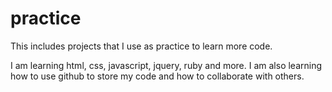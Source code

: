 practice
========

This includes projects that I use as practice to learn more code.

I am learning html, css, javascript, jquery, ruby and more. I am also learning how to use github to store my code and how to collaborate with others.
